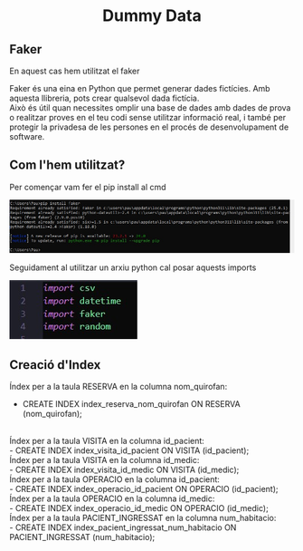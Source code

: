 # <p align="center">  Dummy Data  </p>
Faker
-------------
En aquest cas hem utilitzat el faker

Faker és una eina en Python que permet generar dades fictícies. Amb aquesta llibreria, pots crear qualsevol dada fictícia.
<br>
Això és útil quan necessites omplir una base de dades amb dades de prova o realitzar proves en el teu codi sense utilitzar informació real, i també per protegir la privadesa de les persones en el procés de desenvolupament de software. 



Com l'hem utilitzat?
-----
Per començar vam fer el pip install al cmd

![i1](fotos/pip.jpg)

Seguidament al utilitzar un arxiu python cal posar aquests imports

![i2](fotos/imports.jpg)


Creació d'Index
---------------
Índex per a la taula RESERVA en la columna nom_quirofan:
- CREATE INDEX index_reserva_nom_quirofan ON RESERVA (nom_quirofan);
<br>
Índex per a la taula VISITA en la columna id_pacient:
<br>
- CREATE INDEX index_visita_id_pacient ON VISITA (id_pacient);
<br>
Índex per a la taula VISITA en la columna id_medic:
<br>
- CREATE INDEX index_visita_id_medic ON VISITA (id_medic);
<br>
Índex per a la taula OPERACIO en la columna id_pacient:
<br>
- CREATE INDEX index_operacio_id_pacient ON OPERACIO (id_pacient);
<br>
Índex per a la taula OPERACIO en la columna id_medic:
<br>
- CREATE INDEX index_operacio_id_medic ON OPERACIO (id_medic);
<br>
Índex per a la taula PACIENT_INGRESSAT en la columna num_habitacio:
<br>
- CREATE INDEX index_pacient_ingressat_num_habitacio ON PACIENT_INGRESSAT (num_habitacio);
